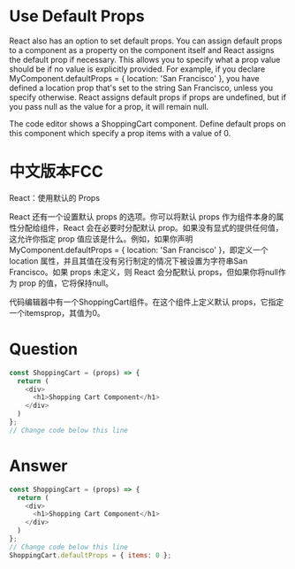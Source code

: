 # Use Default Props

React also has an option to set default props. You can assign default props to a component as a property on the component itself and React assigns the default prop if necessary. This allows you to specify what a prop value should be if no value is explicitly provided. For example, if you declare MyComponent.defaultProps = { location: 'San Francisco' }, you have defined a location prop that's set to the string San Francisco, unless you specify otherwise. React assigns default props if props are undefined, but if you pass null as the value for a prop, it will remain null.

The code editor shows a ShoppingCart component. Define default props on this component which specify a prop items with a value of 0.
 


# 中文版本FCC
React：使用默认的 Props

React 还有一个设置默认 props 的选项。你可以将默认 props 作为组件本身的属性分配给组件，React 会在必要时分配默认 prop。如果没有显式的提供任何值，这允许你指定 prop 值应该是什么。例如，如果你声明MyComponent.defaultProps = { location: 'San Francisco' }，即定义一个 location 属性，并且其值在没有另行制定的情况下被设置为字符串San Francisco。如果 props 未定义，则 React 会分配默认 props，但如果你将null作为 prop 的值，它将保持null。

代码编辑器中有一个ShoppingCart组件。在这个组件上定义默认 props，它指定一个itemsprop，其值为0。


# Question
```js
const ShoppingCart = (props) => {
  return (
    <div>
      <h1>Shopping Cart Component</h1>
    </div>
  )
};
// Change code below this line
```


# Answer
```js
const ShoppingCart = (props) => {
  return (
    <div>
      <h1>Shopping Cart Component</h1>
    </div>
  )
};
// Change code below this line
ShoppingCart.defaultProps = { items: 0 };
```

